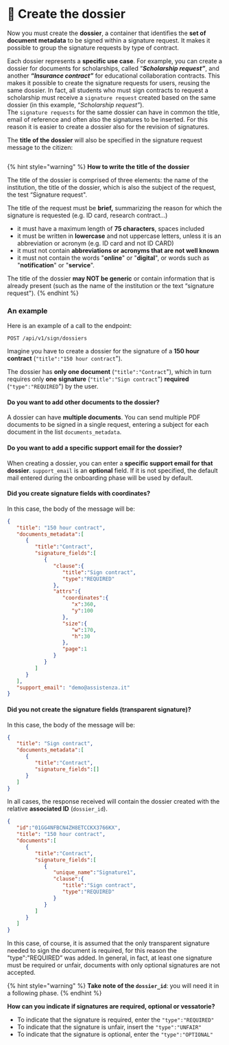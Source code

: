 # 💼 Create the dossier

Now you must create the **dossier**, a container that identifies the **set of document metadata** to be signed within a signature request. It makes it possible to group the signature requests by type of contract. 

Each dossier represents a **specific use case**. For example, you can create a dossier for documents for scholarships, called “_**Scholarship request”**_, and another _**“Insurance contract”**_ for educational collaboration contracts. This makes it possible to create the signature requests for users, reusing the same dossier. In fact, all students who must sign contracts to request a scholarship must receive a `signature request` created based on the same dossier (in this example, “_Scholarship request”_).  
The `signature requests` for the same dossier can have in common the title, email of reference and often also the signatures to be inserted. For this reason it is easier to create a dossier also for the revision of signatures.

  
The **title of the dossier** will also be specified in the signature request message to the citizen: 

<img src=".gitbook/assets/Screenshot 2023-02-14 alle 17.08.30.png" alt="" data-size="original">

{% hint style="warning" %} **How to write the title of the dossier**

The title of the dossier is comprised of three elements: the name of the institution, the title of the dossier, which is also the subject of the request, the test “Signature request".

The title of the request must be **brief,** summarizing the reason for which the signature is requested (e.g. ID card, research contract...)

* it must have a maximum length of **75 characters**, spaces included
* it must be written in **lowercase** and not uppercase letters, unless it is an abbreviation or acronym (e.g. ID card and not ID CARD)
* it must not contain **abbreviations or acronyms that are not well known**
* it must not contain the words "**online**" or "**digital**", or words such as "**notification**" or "**service**".

The title of the dossier **may NOT be generic** or contain information that is already present (such as the name of the institution or the text “signature request"). {% endhint %}

### An example 

Here is an example of a call to the endpoint:

``` POST /api/v1/sign/dossiers ```

Imagine you have to create a dossier for the signature of a **150 hour contract** (`"title":"150 hour contract`"). 

The dossier has **only one document** (`"title":"Contract`"), which in turn requires only **one** **signature** (`"title":"Sign contract`") **required** (`"type":"REQUIRED`") by the user. 

#### Do you want to add other documents to the dossier?

A dossier can have **multiple documents**. You can send multiple PDF documents to be signed in a single request, entering a subject for each document in the list `documents_metadata`.

#### Do you want to add a specific support email for the dossier?

When creating a dossier, you can enter a **specific support email for that dossier**. `support_email` is an **optional** field. If it is not specified, the default mail entered during the onboarding phase will be used by default.

#### Did you create signature fields with coordinates?

In this case, the body of the message will be:

```json
{
   "title": "150 hour contract",
   "documents_metadata":[
      {
         "title":"Contract",
         "signature_fields":[
            {
               "clause":{
                  "title":"Sign contract",
                  "type":"REQUIRED"
               },
               "attrs":{
                  "coordinates":{
                     "x":360,
                     "y":100
                  },
                  "size":{
                     "w":170,
                     "h":30
                  },
                  "page":1
               }
            }
         ]
      }
   ],
   "support_email": "demo@assistenza.it"
}
```

#### Did you not create the signature fields (transparent signature)?

In this case, the body of the message will be:

```json
{
   "title": "Sign contract",
   "documents_metadata":[
      {
         "title":"Contract",
         "signature_fields":[]
      }
   ]
}
```

In all cases, the response received will contain the dossier created with the relative **associated ID** (`dossier_id`). 

```json
{
   "id":"01GG4NFBCN4ZH8ETCCKX3766KX",
   "title": "150 hour contract",
   "documents":[
      {
         "title":"Contract",
         "signature_fields":[
            {
               "unique_name":"Signature1",
               "clause":{
                  "title":"Sign contract",
                  "type":"REQUIRED"
               }
            }
         ]
      }
   ]
}
```

In this case, of course, it is assumed that the only transparent signature needed to sign the document is required, for this reason the "type":"REQUIRED” was added. In general, in fact, at least one signature must be required or unfair, documents with only optional signatures are not accepted. 

{% hint style="warning" %} **Take note of the `dossier_id`**: you will need it in a following phase. {% endhint %}

**How can you indicate if signatures are required, optional or vessatorie?**

* To indicate that the signature is required, enter the `"type":"REQUIRED"`
* To indicate that the signature is unfair, insert the `"type":"UNFAIR"`
* To indicate that the signature is optional, enter the `"type":"OPTIONAL"`
